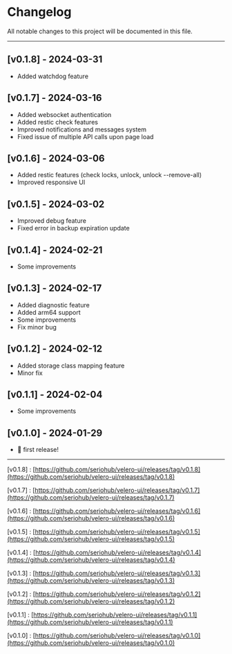 # Changelog

All notable changes to this project will be documented in this file.

***

## [v0.1.8] - 2024-03-31

- Added watchdog feature

## [v0.1.7] - 2024-03-16

- Added websocket authentication
- Added restic check features
- Improved notifications and messages system
- Fixed issue of multiple API calls upon page load

## [v0.1.6] - 2024-03-06

- Added restic features (check locks, unlock, unlock --remove-all)
- Improved responsive UI

## [v0.1.5] - 2024-03-02

- Improved debug feature
- Fixed error in backup expiration update

## [v0.1.4] - 2024-02-21

- Some improvements

## [v0.1.3] - 2024-02-17

- Added diagnostic feature
- Added arm64 support
- Some improvements
- Fix minor bug

## [v0.1.2] - 2024-02-12

- Added storage class mapping feature
- Minor fix

## [v0.1.1] - 2024-02-04

- Some improvements

## [v0.1.0] - 2024-01-29

- 🎉 first release!

***

[v0.1.8] : [https://github.com/seriohub/velero-ui/releases/tag/v0.1.8](https://github.com/seriohub/velero-ui/releases/tag/v0.1.8)

[v0.1.7] : [https://github.com/seriohub/velero-ui/releases/tag/v0.1.7](https://github.com/seriohub/velero-ui/releases/tag/v0.1.7)

[v0.1.6] : [https://github.com/seriohub/velero-ui/releases/tag/v0.1.6](https://github.com/seriohub/velero-ui/releases/tag/v0.1.6)

[v0.1.5] : [https://github.com/seriohub/velero-ui/releases/tag/v0.1.5](https://github.com/seriohub/velero-ui/releases/tag/v0.1.5)

[v0.1.4] : [https://github.com/seriohub/velero-ui/releases/tag/v0.1.4](https://github.com/seriohub/velero-ui/releases/tag/v0.1.4)

[v0.1.3] : [https://github.com/seriohub/velero-ui/releases/tag/v0.1.3](https://github.com/seriohub/velero-ui/releases/tag/v0.1.3)

[v0.1.2] : [https://github.com/seriohub/velero-ui/releases/tag/v0.1.2](https://github.com/seriohub/velero-ui/releases/tag/v0.1.2)

[v0.1.1] : [https://github.com/seriohub/velero-ui/releases/tag/v0.1.1](https://github.com/seriohub/velero-ui/releases/tag/v0.1.1)

[v0.1.0] : [https://github.com/seriohub/velero-ui/releases/tag/v0.1.0](https://github.com/seriohub/velero-ui/releases/tag/v0.1.0)
